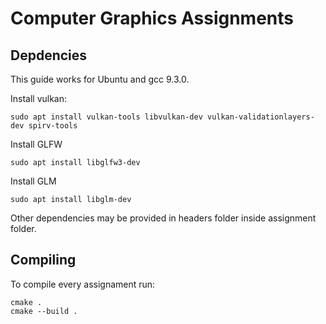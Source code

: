 # Computer Graphics Assignments

## Depdencies
This guide works for Ubuntu and gcc 9.3.0.

Install vulkan:
```
sudo apt install vulkan-tools libvulkan-dev vulkan-validationlayers-dev spirv-tools
```

Install GLFW
```
sudo apt install libglfw3-dev
```

Install GLM
```
sudo apt install libglm-dev
```

Other dependencies may be provided in headers folder inside assignment folder.

## Compiling

To compile every assignament run:
```
cmake .
cmake --build .
```